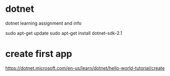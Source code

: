 # dotnet
dotnet learning assignment and info

sudo apt-get update
sudo apt-get install dotnet-sdk-2.1

# create first app
https://dotnet.microsoft.com/en-us/learn/dotnet/hello-world-tutorial/create

